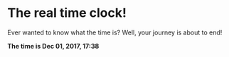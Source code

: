 # The real time clock!

Ever wanted to know what the time is? Well, your journey is about to end!

**The time is Dec 01, 2017, 17:38**